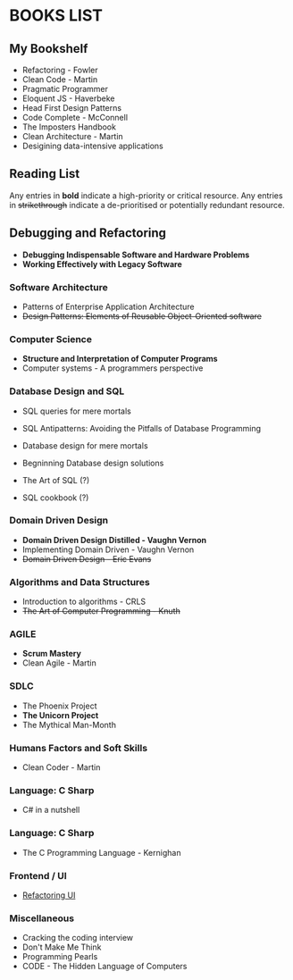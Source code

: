 # BOOKS LIST

## My Bookshelf

- Refactoring - Fowler
- Clean Code - Martin
- Pragmatic Programmer
- Eloquent JS - Haverbeke
- Head First Design Patterns
- Code Complete - McConnell
- The Imposters Handbook
- Clean Architecture - Martin
- Desigining data-intensive applications

## Reading List

Any entries in **bold** indicate a high-priority or critical resource. Any entries in ~~strikethrough~~ indicate a de-prioritised or potentially redundant resource.

## Debugging and Refactoring

- **Debugging Indispensable Software and Hardware Problems**
- **Working Effectively with Legacy Software**

### Software Architecture

- Patterns of Enterprise Application Architecture
- ~~Design Patterns: Elements of Reusable Object-Oriented software~~

### Computer Science

- **Structure and Interpretation of Computer Programs**
- Computer systems - A programmers perspective

### Database Design and SQL

- SQL queries for mere mortals
- SQL Antipatterns: Avoiding the Pitfalls of Database Programming
- Database design for mere mortals
- Begninning Database design solutions

- The Art of SQL (?)
- SQL cookbook (?)

### Domain Driven Design

- **Domain Driven Design Distilled - Vaughn Vernon**
- Implementing Domain Driven - Vaughn Vernon
- ~~Domain Driven Design - Eric Evans~~

### Algorithms and Data Structures

- Introduction to algorithms - CRLS
- ~~The Art of Computer Programming - Knuth~~

### AGILE

- **Scrum Mastery**
- Clean Agile - Martin

### SDLC

- The Phoenix Project
- **The Unicorn Project**
- The Mythical Man-Month

### Humans Factors and Soft Skills

- Clean Coder - Martin

### Language: C Sharp

- C# in a nutshell

### Language: C Sharp

- The C Programming Language - Kernighan

### Frontend / UI

- [Refactoring UI](https://refactoringui.com/book/#get-refactoring-ui)

### Miscellaneous

- Cracking the coding interview
- Don't Make Me Think
- Programming Pearls
- CODE - The Hidden Language of Computers
